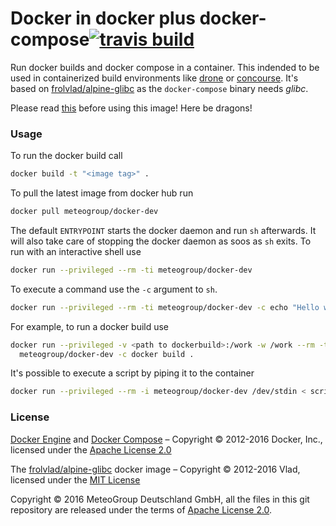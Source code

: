 
Docker in docker plus docker-compose[![travis build](https://travis-ci.org/MeteoGroup/docker-dev.svg)](https://travis-ci.org/MeteoGroup/docker-dev)
====================================

Run docker builds and docker compose in a container. This indended to be used
in containerized build environments like [drone](https://github.com/drone/drone)
or [concourse](http://concourse.ci). It's based on
[frolvlad/alpine-glibc](https://hub.docker.com/r/frolvlad/alpine-glibc/) as the
`docker-compose` binary needs _glibc_.

Please read
[this](https://jpetazzo.github.io/2015/09/03/do-not-use-docker-in-docker-for-ci/)
before using this image! Here be dragons!

### Usage

To run the docker build call

```bash
docker build -t "<image tag>" .
```

To pull the latest image from docker hub run

```bash
docker pull meteogroup/docker-dev
```

The default `ENTRYPOINT` starts the docker daemon and run `sh` afterwards. It
will also take care of stopping the docker daemon as soos as `sh` exits. To run
with an interactive shell use

```bash
docker run --privileged --rm -ti meteogroup/docker-dev
```

To execute a command use the `-c` argument to `sh`.

```bash
docker run --privileged --rm -ti meteogroup/docker-dev -c echo "Hello world!"
```

For example, to run a docker build use

```bash
docker run --privileged -v <path to dockerbuild>:/work -w /work --rm -ti \
  meteogroup/docker-dev -c docker build .
```

It's possible to execute a script by piping it to the container

```bash
docker run --privileged --rm -i meteogroup/docker-dev /dev/stdin < script.sh
```


### License

[Docker Engine](https://www.docker.com/products/docker-engine) and
[Docker Compose](https://www.docker.com/products/docker-compose)
– Copyright © 2012-2016 Docker, Inc., licensed under the
[Apache License 2.0](http://www.apache.org/licenses/LICENSE-2.0)

The [frolvlad/alpine-glibc](https://hub.docker.com/r/frolvlad/alpine-glibc/)
docker image – Copyright © 2012-2016 Vlad, licensed under the
[MIT License](https://opensource.org/licenses/MIT)

Copyright © 2016 MeteoGroup Deutschland GmbH,
all the files in this git repository are released under the terms of
[Apache License 2.0](http://www.apache.org/licenses/LICENSE-2.0).
